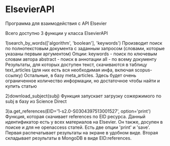 # ElsevierAPI 
Программа для взаимодействия с API  Elsevier

Всего доступно 3 функции у класса ElsevierAPI

1)search_by_words(['algorithm', 'boolean'], 'keywords')
Производит поиск по полнотекстовым документа с заданным запросом (словами, которые указаны первым аргументом)
Опции:
keywords - поиск по ключевым словам автора
abstract - поиск в аннотации
all - по всему документу
Результаты, для которых доступен текст, скачиваются в таблицу text_articles
(для них есть вся необходимая инфа, включая scopus-ссылку)
Остальные, в базу meta_articles. Здесь будет очень ограниченное количество информации, но достаточное чтобы найти и купить статью

2)download_subject(subj)
Функция запускает загрузку сожержимого по subj в базу из Science Direct

3)a.get_references(EID='1-s2.0-S0304397513001527', option='print')
Функция, которая скачивает references по EID ресурса. Данный идентификатор есть у всех материалов на Elsevier. Он также, досупен
в поиске и для не openaccess статей. Есть две опции 'print' и 'save'. Первая распечатывает результаты на экране в удобном виде. Вторая складывает результаты в MongoDB в виде EID:references. 
